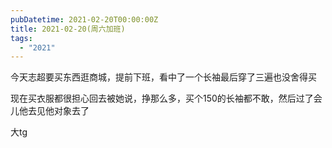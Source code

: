 ```yaml
---
pubDatetime: 2021-02-20T00:00:00Z
title: 2021-02-20(周六加班)
tags:
  - "2021"
---
```


今天志超要买东西逛商城，提前下班，看中了一个长袖最后穿了三遍也没舍得买

现在买衣服都很担心回去被她说，挣那么多，买个150的长袖都不敢，然后过了会儿他去见他对象去了

大tg

